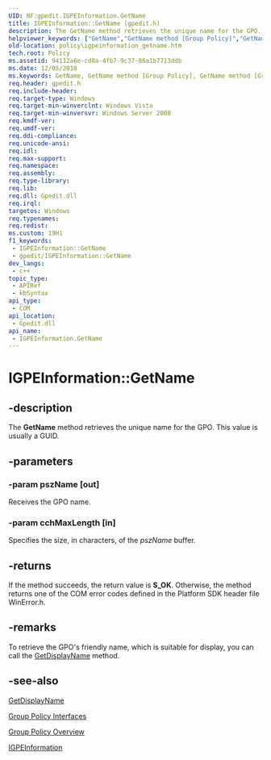 ```yaml
---
UID: NF:gpedit.IGPEInformation.GetName
title: IGPEInformation::GetName (gpedit.h)
description: The GetName method retrieves the unique name for the GPO. This value is usually a GUID.
helpviewer_keywords: ["GetName","GetName method [Group Policy]","GetName method [Group Policy]","IGPEInformation interface","IGPEInformation interface [Group Policy]","GetName method","IGPEInformation.GetName","IGPEInformation::GetName","_win32_igpeinformation_getname","gpedit/IGPEInformation::GetName","policy.igpeinformation_getname"]
old-location: policy\igpeinformation_getname.htm
tech.root: Policy
ms.assetid: 94112a6e-cd8a-4fb7-9c37-86a1b7713ddb
ms.date: 12/05/2018
ms.keywords: GetName, GetName method [Group Policy], GetName method [Group Policy],IGPEInformation interface, IGPEInformation interface [Group Policy],GetName method, IGPEInformation.GetName, IGPEInformation::GetName, _win32_igpeinformation_getname, gpedit/IGPEInformation::GetName, policy.igpeinformation_getname
req.header: gpedit.h
req.include-header: 
req.target-type: Windows
req.target-min-winverclnt: Windows Vista
req.target-min-winversvr: Windows Server 2008
req.kmdf-ver: 
req.umdf-ver: 
req.ddi-compliance: 
req.unicode-ansi: 
req.idl: 
req.max-support: 
req.namespace: 
req.assembly: 
req.type-library: 
req.lib: 
req.dll: Gpedit.dll
req.irql: 
targetos: Windows
req.typenames: 
req.redist: 
ms.custom: 19H1
f1_keywords:
 - IGPEInformation::GetName
 - gpedit/IGPEInformation::GetName
dev_langs:
 - c++
topic_type:
 - APIRef
 - kbSyntax
api_type:
 - COM
api_location:
 - Gpedit.dll
api_name:
 - IGPEInformation.GetName
---
```


# IGPEInformation::GetName


## -description

The
    <b>GetName</b> method retrieves the unique name for the GPO. This value is usually a GUID.

## -parameters

### -param pszName [out]

Receives the GPO name.

### -param cchMaxLength [in]

Specifies the size, in characters, of the <i>pszName</i> buffer.

## -returns

If the method succeeds, the return value is <b>S_OK</b>. Otherwise, the method returns one of the COM error codes defined in the Platform SDK header file WinError.h.

## -remarks

To retrieve the GPO's friendly name, which is suitable for display, you can call the 
<a href="https://docs.microsoft.com/previous-versions/windows/desktop/api/gpedit/nf-gpedit-igpeinformation-getdisplayname">GetDisplayName</a> method.

## -see-also

<a href="https://docs.microsoft.com/previous-versions/windows/desktop/api/gpedit/nf-gpedit-igpeinformation-getdisplayname">GetDisplayName</a>



<a href="https://docs.microsoft.com/previous-versions/windows/desktop/Policy/group-policy-interfaces">Group Policy
    Interfaces</a>



<a href="https://docs.microsoft.com/previous-versions/windows/desktop/Policy/about-group-policy">Group Policy
    Overview</a>



<a href="https://docs.microsoft.com/previous-versions/windows/desktop/api/gpedit/nn-gpedit-igpeinformation">IGPEInformation</a>

